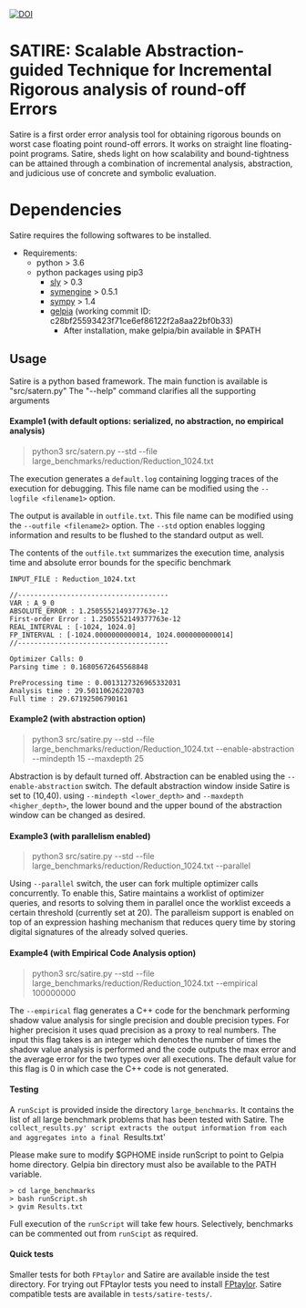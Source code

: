 [![DOI](https://zenodo.org/badge/253411923.svg)](https://zenodo.org/badge/latestdoi/253411923)

# SATIRE: Scalable Abstraction-guided Technique for Incremental Rigorous analysis of round-off Errors

Satire is a first order error analysis tool for obtaining rigorous bounds on 
worst case floating point round-off errors. It works on straight line floating-point programs.
Satire, sheds light on how scalability and bound-tightness can be attained through
a combination of incremental analysis,  abstraction, and judicious use of concrete 
and symbolic evaluation. 


# Dependencies

Satire requires the following softwares to be installed.

* Requirements:
	* python > 3.6
	* python packages using pip3
		* [sly](https://github.com/dabeaz/sly) > 0.3
		* [symengine](https://github.com/symengine/symengine) > 0.5.1
		* [sympy](https://www.sympy.org/en/index.html) > 1.4
		* [gelpia](https://github.com/soarlab/gelpia) (working commit ID: c28bf25593423f71ce6ef86122f2a8aa22bf0b33)
			* After installation, make gelpia/bin available in $PATH


## Usage

Satire is a python based framework. The main function is available is "src/satern.py"
The "--help" command clarifies all the supporting arguments

#### Example1 (with default options: serialized, no abstraction, no empirical analysis)
  > python3 src/satern.py --std --file large_benchmarks/reduction/Reduction_1024.txt

 The execution generates a `default.log` containing logging traces of the execution for debugging. This file name can be modified using the `--logfile <filename1>` option.
 
 The output is available in `outfile.txt`. This file name can be modified using the `--outfile <filename2>` option.
 The `--std` option enables logging information and results to be flushed to the standard output as well.

 The contents of the `outfile.txt` summarizes the execution time, analysis time and absolute error bounds for the specific benchmark

	INPUT_FILE : Reduction_1024.txt
	
	//-------------------------------------
	VAR : A_9_0
	ABSOLUTE_ERROR : 1.2505552149377763e-12
	First-order Error : 1.2505552149377763e-12
	REAL_INTERVAL : [-1024, 1024.0]
	FP_INTERVAL : [-1024.0000000000014, 1024.0000000000014]
	//-------------------------------------
	
	Optimizer Calls: 0
	Parsing time : 0.16805672645568848
	
	PreProcessing time : 0.0013127326965332031
	Analysis time : 29.50110626220703
	Full time : 29.67192506790161

#### Example2 (with abstraction option)
  > python3 src/satire.py --std --file large_benchmarks/reduction/Reduction_1024.txt --enable-abstraction --mindepth 15 --maxdepth 25

  Abstraction is by default turned off. Abstraction can be enabled using the  `--enable-abstraction` switch. 
  The default abstraction window inside Satire is set to (10,40). using `--mindepth <lower_depth>` and `--maxdepth <higher_depth>`, the lower bound
  and the upper bound of the abstraction window can be changed as desired.

#### Example3 (with parallelism enabled)
  > python3 src/satire.py --std --file large_benchmarks/reduction/Reduction_1024.txt --parallel

  Using `--parallel` switch, the user can fork multiple optimizer calls concurrently. To enable this, Satire maintains a worklist
  of optimizer queries, and resorts to solving them in parallel once the worklist exceeds a certain threshold (currently set at 20).
  The paralleism support is enabled on top of an expression hashing mechanism that reduces query time by storing digital signatures of the
  already solved queries.
  
#### Example4 (with Empirical Code Analysis option)
> python3 src/satire.py --std --file large_benchmarks/reduction/Reduction_1024.txt --empirical 100000000

The `--empirical` flag generates a C++ code for the benchmark performing shadow value analysis for single precision and double precision types. For higher precision it uses quad precision as a proxy to real numbers. The input this flag takes is an integer which denotes the number of times the shadow value analysis is performed and the code outputs the max error and the average error for the two types over all executions. The default value for this flag is 0 in which case the C++ code is not generated.

#### Testing
 A `runScipt` is provided inside the directory `large_benchmarks`. It contains the list of all
 large benchmark problems that has been tested with Satire. The `collect_results.py' script extracts the
 output information from each and aggregates into a final `Results.txt'

 Please make sure to modify $GPHOME inside runScript to point to Gelpia home directory. Gelpia bin directory must also be available to the PATH variable.

	> cd large_benchmarks 
	> bash runScript.sh 
	> gvim Results.txt 

 Full execution of the `runScript` will take few hours. Selectively, benchmarks can be commented out from `runScipt` as required.

#### Quick tests
 Smaller tests for both `FPtaylor` and Satire are available inside the test directory. For trying out FPtaylor tests you need to install [FPtaylor](https://github.com/soarlab/FPTaylor). Satire compatible tests are available in `tests/satire-tests/`.
